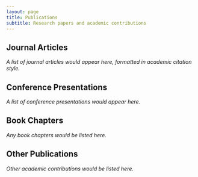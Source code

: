 ```yaml
---
layout: page
title: Publications
subtitle: Research papers and academic contributions
---
```


## Journal Articles

*A list of journal articles would appear here, formatted in academic citation style.*

## Conference Presentations

*A list of conference presentations would appear here.*

## Book Chapters

*Any book chapters would be listed here.*

## Other Publications

*Other academic contributions would be listed here.*